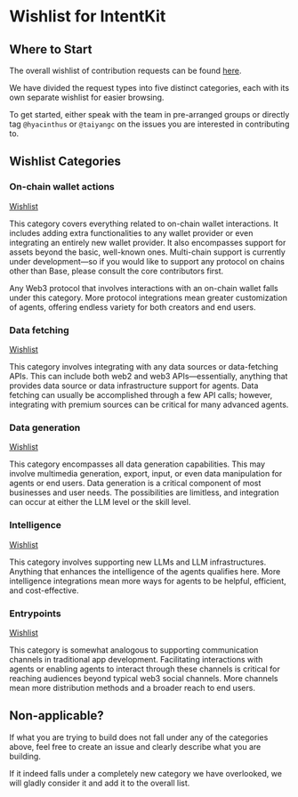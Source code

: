 # Wishlist for IntentKit

## Where to Start

The overall wishlist of contribution requests can be found [here](https://github.com/orgs/crestalnetwork/projects/1/views/2).

We have divided the request types into five distinct categories, each with its own separate wishlist for easier browsing.

To get started, either speak with the team in pre-arranged groups or directly tag `@hyacinthus` or `@taiyangc` on the issues you are interested in contributing to.

## Wishlist Categories

### On-chain wallet actions

[Wishlist](https://github.com/orgs/crestalnetwork/projects/1/views/3)

This category covers everything related to on-chain wallet interactions. It includes adding extra functionalities to any wallet provider or even integrating an entirely new wallet provider. It also encompasses support for assets beyond the basic, well-known ones. Multi-chain support is currently under development—so if you would like to support any protocol on chains other than Base, please consult the core contributors first.

Any Web3 protocol that involves interactions with an on-chain wallet falls under this category. More protocol integrations mean greater customization of agents, offering endless variety for both creators and end users.

### Data fetching

[Wishlist](https://github.com/orgs/crestalnetwork/projects/1/views/4)

This category involves integrating with any data sources or data-fetching APIs. This can include both web2 and web3 APIs—essentially, anything that provides data source or data infrastructure support for agents. Data fetching can usually be accomplished through a few API calls; however, integrating with premium sources can be critical for many advanced agents.

### Data generation

[Wishlist](https://github.com/orgs/crestalnetwork/projects/1/views/5)

This category encompasses all data generation capabilities. This may involve multimedia generation, export, input, or even data manipulation for agents or end users. Data generation is a critical component of most businesses and user needs. The possibilities are limitless, and integration can occur at either the LLM level or the skill level.

### Intelligence

[Wishlist](https://github.com/orgs/crestalnetwork/projects/1/views/6)

This category involves supporting new LLMs and LLM infrastructures. Anything that enhances the intelligence of the agents qualifies here. More intelligence integrations mean more ways for agents to be helpful, efficient, and cost-effective.

### Entrypoints

[Wishlist](https://github.com/orgs/crestalnetwork/projects/1/views/7)

This category is somewhat analogous to supporting communication channels in traditional app development. Facilitating interactions with agents or enabling agents to interact through these channels is critical for reaching audiences beyond typical web3 social channels. More channels mean more distribution methods and a broader reach to end users.

## Non-applicable?

If what you are trying to build does not fall under any of the categories above, feel free to create an issue and clearly describe what you are building.

If it indeed falls under a completely new category we have overlooked, we will gladly consider it and add it to the overall list.
